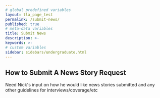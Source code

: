 ```yaml
---
# global predefined variables
layout: tla_page_test
permalink: /submit-news/
published: true
# meta-data variables
title: Submit News
description: >-
keywords: >-
# custom variables
sidebar: sidebars/undergraduate.html
---
```

## How to Submit A News Story Request
Need Nick's input on how he would like news stories submitted and any other guidelines for interviews/coverage/etc
